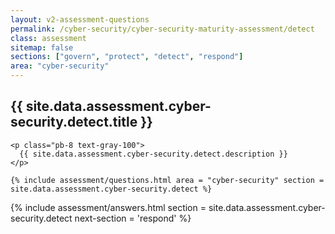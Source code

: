 ```yaml
---
layout: v2-assessment-questions
permalink: /cyber-security/cyber-security-maturity-assessment/detect
class: assessment
sitemap: false
sections: ["govern", "protect", "detect", "respond"]
area: "cyber-security"
---
```


<div class="bg-black">
  <div class="pt-10 px-6 md:px-10 border-b-[1px] border-b-purple-50">
    <h2 class="text-3xl font-semibold pb-2">
      {{ site.data.assessment.cyber-security.detect.title }}
    </h2>

    <p class="pb-8 text-gray-100">
      {{ site.data.assessment.cyber-security.detect.description }}
    </p>

    {% include assessment/questions.html area = "cyber-security" section = site.data.assessment.cyber-security.detect %}
  </div>
</div>

<div class="px-6 md:px-10 pb-5">
  {% include assessment/answers.html section = site.data.assessment.cyber-security.detect next-section = 'respond' %}
</div>